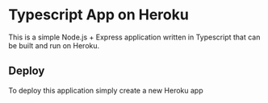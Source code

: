 Typescript App on Heroku
========================

This is a simple Node.js + Express application written in Typescript
that can be built and run on Heroku.

## Deploy
To deploy this application simply create a new Heroku app

```
